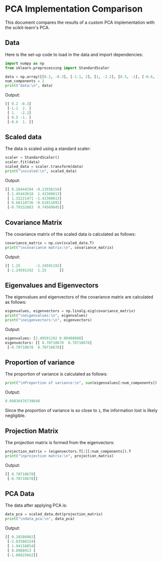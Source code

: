 # PCA Implementation Comparison

This document compares the results of a custom PCA implementation with the scikit-learn's PCA.

## Data

Here is the set-up code to load in the data and import dependencies:

```python
import numpy as np
from sklearn.preprocessing import StandardScaler

data = np.array([[0.2, -0.3], [-1.1, 2], [1, -2.2], [0.5, -1], [-0.6, 1]])
num_components = 1
print("data:\n", data)
```

Output:

```python
[[ 0.2 -0.3]
 [-1.1  2. ]
 [ 1.  -2.2]
 [ 0.5 -1. ]
 [-0.6  1. ]]
 ```

## Scaled data

The data is scaled using a standard scaler:

```python
scaler = StandardScaler()
scaler.fit(data)
scaled_data = scaler.transform(data)
print("\nscaled:\n", scaled_data)
```

Output:

```python
[[ 0.26444294 -0.13558154]
 [-1.45443618  1.42360613]
 [ 1.32221471 -1.42360613]
 [ 0.66110736 -0.61011691]
 [-0.79332883  0.74569845]]
```

## Covariance Matrix

The covariance matrix of the scaled data is calculated as follows:

```python
covariance_matrix = np.cov(scaled_data.T)
print("\ncovariance matrix:\n", covariance_matrix)
```

Output:

```python
[[ 1.25       -1.24591192]
 [-1.24591192  1.25      ]]
```

## Eigenvalues and Eigenvectors

The eigenvalues and eigenvectors of the covariance matrix are calculated as follows:

```python
eigenvalues, eigenvectors = np.linalg.eig(covariance_matrix)
print("\neigenvalues:\n", eigenvalues)
print("\neigenvectors:\n", eigenvectors)
```

Output:

```python
eigenvalues: [2.49591192 0.00408808]
eigenvectors: [[ 0.70710678  0.70710678]
 [-0.70710678  0.70710678]]
```

## Proportion of variance

The proportion of variance is calculated as follows:

```python
print("\nProportion of variance:\n", sum(eigenvalues[:num_components]) / sum(eigenvalues))
```

Output:

```python
0.99836476739648
```

Since the proportion of variance is so close to `1`, the information lost is likely negligible.

## Projection Matrix

The projection matrix is formed from the eigenvectors:

```python
projection_matrix = (eigenvectors.T[:][:num_components]).T
print("\nprojection matrix:\n", projection_matrix)
```

Output:

```python
[[ 0.70710678]
 [-0.70710678]]
```

## PCA Data

The data after applying PCA is:

```python
data_pca = scaled_data.dot(projection_matrix)
print("\ndata_pca:\n", data_pca)
```

Output:

```python
[[ 0.28286002]
 [-2.03508324]
 [ 1.94158854]
 [ 0.8988913 ]
 [-1.08825662]]
```
